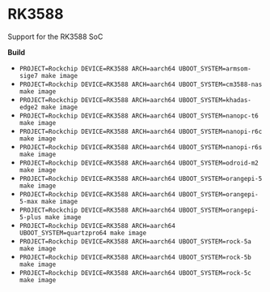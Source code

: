 # RK3588

Support for the RK3588 SoC

**Build**

* `PROJECT=Rockchip DEVICE=RK3588 ARCH=aarch64 UBOOT_SYSTEM=armsom-sige7 make image`
* `PROJECT=Rockchip DEVICE=RK3588 ARCH=aarch64 UBOOT_SYSTEM=cm3588-nas make image`
* `PROJECT=Rockchip DEVICE=RK3588 ARCH=aarch64 UBOOT_SYSTEM=khadas-edge2 make image`
* `PROJECT=Rockchip DEVICE=RK3588 ARCH=aarch64 UBOOT_SYSTEM=nanopc-t6 make image`
* `PROJECT=Rockchip DEVICE=RK3588 ARCH=aarch64 UBOOT_SYSTEM=nanopi-r6c make image`
* `PROJECT=Rockchip DEVICE=RK3588 ARCH=aarch64 UBOOT_SYSTEM=nanopi-r6s make image`
* `PROJECT=Rockchip DEVICE=RK3588 ARCH=aarch64 UBOOT_SYSTEM=odroid-m2 make image`
* `PROJECT=Rockchip DEVICE=RK3588 ARCH=aarch64 UBOOT_SYSTEM=orangepi-5 make image`
* `PROJECT=Rockchip DEVICE=RK3588 ARCH=aarch64 UBOOT_SYSTEM=orangepi-5-max make image`
* `PROJECT=Rockchip DEVICE=RK3588 ARCH=aarch64 UBOOT_SYSTEM=orangepi-5-plus make image`
* `PROJECT=Rockchip DEVICE=RK3588 ARCH=aarch64 UBOOT_SYSTEM=quartzpro64 make image`
* `PROJECT=Rockchip DEVICE=RK3588 ARCH=aarch64 UBOOT_SYSTEM=rock-5a make image`
* `PROJECT=Rockchip DEVICE=RK3588 ARCH=aarch64 UBOOT_SYSTEM=rock-5b make image`
* `PROJECT=Rockchip DEVICE=RK3588 ARCH=aarch64 UBOOT_SYSTEM=rock-5c make image`
